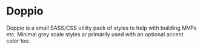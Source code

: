 # Doppio

Doppio is a small SASS/CSS utility pack of styles to help with building MVPs etc.
Minimal grey scale styles ar primarily used with an optional accent color too.
